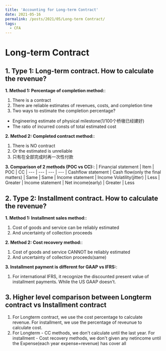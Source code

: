 ```yaml
---
title: 'Accounting for Long-term Contract'
date: 2021-05-16
permalink: /posts/2021/05/Long-term Contract/
tags:
  - CFA
---
```




Long-term Contract
======


## 1. Type 1: Long-term contract. How to calculate the revenue?

**1. Method 1: Percentage of completion method:**: 
1. There is a contract
2. There are reliable estimates of revenues, costs, and completion time
3. Two ways to estimate the completion percentage?
- Engineering estimate of physical milestone(1/100个桥墩已经建好)
- The ratio of incurred consts of total estimated cost

**2. Method 2: Completed contract method:**: 
1. There is NO contract
2. Or the estimated is unreliable
3. 只有在全部完成时再一次性付款

**3. Comparison of 2 methods (POC vs CC):**: 
| Financial statement | Item | POC | CC
| --- | --- | --- | --- 
| Cashflow statement | Cash flow(only the final matters) | Same | Same
| Income statement | Income Volatility(jitter) | Less | Greater
| Income statement | Net income(early) | Greater | Less

## 2. Type 2: Installment contract. How to calculate the revenue?

**1. Method 1: Installment sales method:**: 
1. Cost of goods and service can be reliably estimated
2. And uncertainty of collection proceeds

**2. Method 2: Cost recovery method:**: 
1. Cost of goods and service CANNOT be reliably estimated
2. And uncertainty of collection proceeds(same)

**3. Installment payment is different for GAAP vs IFRS:**: 
1. For international IFRS, it recognize the discounted present value of installment payments. While the US GAAP doesn't.


## 3. Higher level comparison between Longterm contract vs Installment contract

1. For Longterm contract, we use the cost percentage to calculate revenue. For installment, we use the percentage of reveunue to calculate cost.
2. For Longterm - CC methods, we don't calculate until the last year. For installment - Cost recovery methods, we don't given any netincome until the Expense(each year expense=revenue) has cover all
